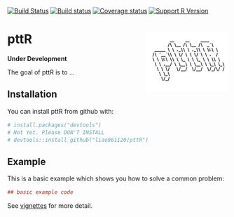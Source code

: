 
<!-- README.md is generated from README.Rmd. Please edit that file -->
[![Build Status](https://travis-ci.org/liao961120/pttR.svg?branch=master)](https://travis-ci.org/liao961120/pttR) [![Build status](https://ci.appveyor.com/api/projects/status/2254fc0lc46ufv86/branch/master?svg=true)](https://ci.appveyor.com/project/liao961120/pttr/branch/master) [![Coverage status](https://codecov.io/gh/liao961120/pttR/branch/master/graph/badge.svg)](https://codecov.io/github/liao961120/pttR?branch=master) [![Support R Version](https://img.shields.io/badge/R-≥%203.4.0-blue.svg)](https://cran.r-project.org/)

pttR <img src="man/figures/logo2.png" align="right" />
======================================================

**Under Development**

The goal of pttR is to ...

Installation
------------

You can install pttR from github with:

``` r
# install.packages("devtools")
# Not Yet. Please DON'T INSTALL
# devtools::install_github("liao961120/pttR")
```

Example
-------

This is a basic example which shows you how to solve a common problem:

``` r
## basic example code
```

See [vignettes](https://liao961120.github.io/pttR/articles/) for more detail.
